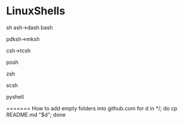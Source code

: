 # LinuxShells

sh
ash->dash
bash

pdksh->mksh

csh->tcsh

posh

zsh

scsh

pyshell

=======
How to add empty folders into github.com
for d in */; do cp README.md "$d"; done

